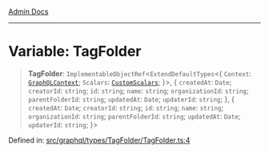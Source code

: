 [Admin Docs](/)

***

# Variable: TagFolder

> **TagFolder**: `ImplementableObjectRef`\<`ExtendDefaultTypes`\<\{ `Context`: [`GraphQLContext`](../../../../context/type-aliases/GraphQLContext.md); `Scalars`: [`CustomScalars`](../../../../scalars/type-aliases/CustomScalars.md); \}\>, \{ `createdAt`: `Date`; `creatorId`: `string`; `id`: `string`; `name`: `string`; `organizationId`: `string`; `parentFolderId`: `string`; `updatedAt`: `Date`; `updaterId`: `string`; \}, \{ `createdAt`: `Date`; `creatorId`: `string`; `id`: `string`; `name`: `string`; `organizationId`: `string`; `parentFolderId`: `string`; `updatedAt`: `Date`; `updaterId`: `string`; \}\>

Defined in: [src/graphql/types/TagFolder/TagFolder.ts:4](https://github.com/NishantSinghhhhh/talawa-api/blob/a2d437e77a694d2951c25ce8de6694e3fef2fd70/src/graphql/types/TagFolder/TagFolder.ts#L4)
